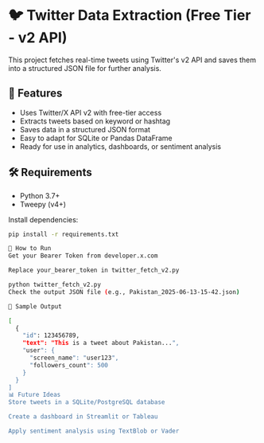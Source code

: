 # 🐦 Twitter Data Extraction (Free Tier - v2 API)

This project fetches real-time tweets using Twitter's v2 API and saves them into a structured JSON file for further analysis.

## 📌 Features
- Uses Twitter/X API v2 with free-tier access
- Extracts tweets based on keyword or hashtag
- Saves data in a structured JSON format
- Easy to adapt for SQLite or Pandas DataFrame
- Ready for use in analytics, dashboards, or sentiment analysis

## 🛠️ Requirements
- Python 3.7+
- Tweepy (v4+)

Install dependencies:
```bash
pip install -r requirements.txt

🚀 How to Run
Get your Bearer Token from developer.x.com

Replace your_bearer_token in twitter_fetch_v2.py

python twitter_fetch_v2.py
Check the output JSON file (e.g., Pakistan_2025-06-13-15-42.json)

📂 Sample Output

[
  {
    "id": 123456789,
    "text": "This is a tweet about Pakistan...",
    "user": {
      "screen_name": "user123",
      "followers_count": 500
    }
  }
]
📊 Future Ideas
Store tweets in a SQLite/PostgreSQL database

Create a dashboard in Streamlit or Tableau

Apply sentiment analysis using TextBlob or Vader

